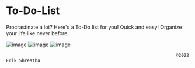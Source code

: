 # To-Do-List
Procrastinate a lot? Here's a To-Do list for you! Quick and easy! Organize your life like never before.

![image](https://user-images.githubusercontent.com/108941456/194475356-bb48c327-a53f-44e1-bec2-aa9ba2b76dc0.png)
![image](https://user-images.githubusercontent.com/108941456/194475587-9fca9ce2-0857-487f-bc5d-49678b4b020a.png)
![image](https://user-images.githubusercontent.com/108941456/194475786-1f875cca-c978-4de6-bf03-66df1b7ccd04.png)


                                                                     ©️2022 Erik Shrestha
